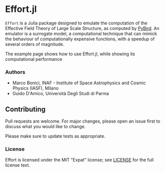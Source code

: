 # Effort.jl



`Effort` is a Julia package designed to emulate the computation of the Effective Field Theory of Large Scale Structure, as computed by [PyBird](https://github.com/pierrexyz/pybird). An emulator is a surrogate model, a computational technique that can mimick the behaviour of computationally expensive functions, with a speedup of several orders of magnitude.

The example page shows how to use Effort.jl, while showing its computational performance

### Authors

- Marco Bonici, INAF - Institute of Space Astrophysics and Cosmic Physics (IASF), Milano
- Guido D'Amico, Università Degli Studi di Parma


## Contributing
Pull requests are welcome. For major changes, please open an issue first to discuss what you would like to change.

Please make sure to update tests as appropriate.

### License

Effort is licensed under the MIT "Expat" license; see
[LICENSE](https://github.com/CosmologicalEmulators/Effort.jl/blob/main/LICENSE) for
the full license text.
